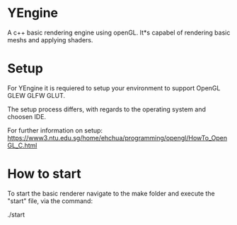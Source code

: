 # YEngine
A c++ basic rendering engine using openGL. It*s capabel of rendering basic meshs and applying shaders.

# Setup
For YEngine it is requiered to setup your environment to support OpenGL GLEW GLFW GLUT.

The setup process differs, with regards to the operating system and choosen IDE.

For further information on setup:
https://www3.ntu.edu.sg/home/ehchua/programming/opengl/HowTo_OpenGL_C.html

# How to start
To start the basic renderer navigate to the make folder and execute the "start" file, via the command:

./start
